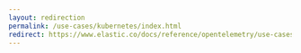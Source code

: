 ```yaml
---
layout: redirection
permalink: /use-cases/kubernetes/index.html
redirect: https://www.elastic.co/docs/reference/opentelemetry/use-cases/kubernetes/index.html
---
```


